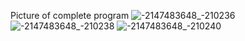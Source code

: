 Picture of complete program
![-2147483648_-210236](https://github.com/user-attachments/assets/392bc0b7-3297-4da1-b241-1e953b6b78d7)
![-2147483648_-210238](https://github.com/user-attachments/assets/ce638e1c-7806-4b24-9c02-37458878cb02)
![-2147483648_-210240](https://github.com/user-attachments/assets/25fd5dfe-15d2-4746-87e2-bd1b7c23476d)
